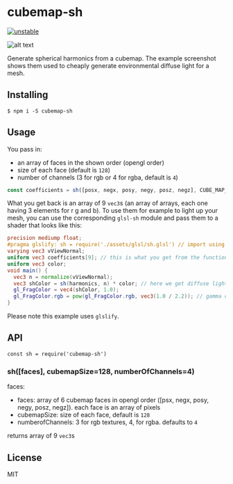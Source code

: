 # cubemap-sh

[![unstable](http://badges.github.io/stability-badges/dist/unstable.svg)](http://github.com/badges/stability-badges)

![alt text](https://github.com/nicknikolov/cubemap-sh/blob/master/example/snowden.jpg "Snowden")

Generate spherical harmonics from a cubemap. The example screenshot shows them used to cheaply generate environmental diffuse light for a mesh.

## Installing
`$ npm i -S cubemap-sh`

## Usage
You pass in:
- an array of faces in the shown order (opengl order)
- size of each face (default is `128`)
- number of channels (3 for rgb or 4 for rgba, default is `4`)
```javascript
const coefficients = sh([posx, negx, posy, negy, posz, negz], CUBE_MAP_SIZE, NUM_CHANNELS)
```
What you get back is an array of 9 `vec3`s (an array of arrays, each one having 3 elements for r g and b).
To use them for example to light up your mesh, you can use the corresponding `glsl-sh` module and pass them to a shader
that looks like this:
```glsl
precision mediump float;
#pragma glslify: sh = require('./assets/glsl/sh.glsl') // import using glslify
varying vec3 vViewNormal;
uniform vec3 coefficients[9]; // this is what you get from the function above, pass it straight to the shader
uniform vec3 color;
void main() {
  vec3 n = normalize(vViewNormal);
  vec3 shColor = sh(harmonics, n) * color; // here we get diffuse light calculated by the sperhical harmonics multiplied by the color of the mesh
  gl_FragColor = vec4(shColor, 1.0);
  gl_FragColor.rgb = pow(gl_FragColor.rgb, vec3(1.0 / 2.2)); // gamma correction
}
```
Please note this example uses `glslify`.

## API
`const sh = require('cubemap-sh')`
### sh([faces], cubemapSize=128, numberOfChannels=4)
faces:
- faces: array of 6 cubemap faces in opengl order ([psx, negx, posy, negy, posz, negz]). each face is an array of pixels
- cubemapSize: size of each face, default is `128`
- numberofChannels: 3 for rgb textures, 4, for rgba. defaults to `4`

returns array of 9 `vec3`s

## License
MIT
